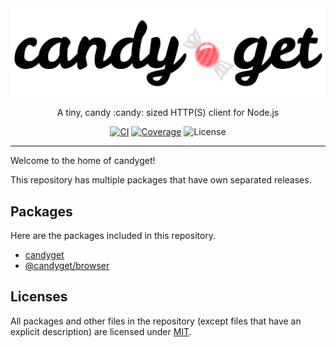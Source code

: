 <div align="center">
  <img src="assets/candyget_logo.svg" alt="CandyGet">
  <br>
  <p>A tiny, candy :candy: sized HTTP(S) client for Node.js</p>
  <a href="https://github.com/mtripg6666tdr/candyget/actions/workflows/ci.yml"><img src="https://github.com/mtripg6666tdr/candyget/actions/workflows/ci.yml/badge.svg" alt="CI"></a>
  <a href="https://app.codecov.io/github/mtripg6666tdr/candyget"><img alt="Coverage" src="https://img.shields.io/codecov/c/github/mtripg6666tdr/candyget"></a>
  <img alt="License" src="https://img.shields.io/npm/l/candyget">
</div>

---

Welcome to the home of candyget!

This repository has multiple packages that have own separated releases.

## Packages
Here are the packages included in this repository.
- [candyget](./packages/candyget/)
- [@candyget/browser](./packages/browser/)

## Licenses
All packages and other files in the repository (except files that have an explicit description) are licensed under [MIT](./LICENSE).
